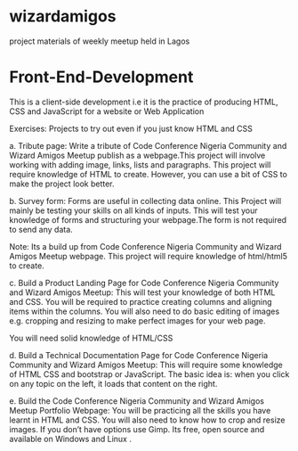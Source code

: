 # wizardamigos
project materials of weekly meetup held in Lagos

# Front-End-Development
This is a client-side development i.e it is the practice of producing HTML, CSS and JavaScript for a website or Web Application

Exercises: Projects to try out even if you just know HTML and CSS

a. Tribute page: Write a tribute of Code Conference Nigeria Community and Wizard Amigos Meetup publish as a webpage.This project will involve working with adding image, links, lists and paragraphs. This project will require knowledge of HTML to create. However, you can use a bit of CSS to make the project look better.

b. Survey form: Forms are useful in collecting data online. This Project will mainly be testing your skills on all kinds of inputs. This will test your knowledge of forms and structuring your webpage.The form is not required to send any data.

Note: Its a build up from Code Conference Nigeria Community and Wizard Amigos Meetup webpage. This project will require knowledge of html/html5 to create.

c. Build a Product Landing Page for Code Conference Nigeria Community and Wizard Amigos Meetup: This will test your knowledge of both HTML and CSS. You will be required to practice creating columns and aligning items within the columns. You will also need to do basic editing of images e.g. cropping and resizing to make perfect images for your web page.
 
 You will need solid knowledge of HTML/CSS
 
d. Build a Technical Documentation Page for Code Conference Nigeria Community and Wizard Amigos Meetup: This will require some knowledge of HTML CSS and bootstrap or JavaScript. The basic idea is: when you click on any topic on the left, it loads that content on the right.

e. Build the Code Conference Nigeria Community and Wizard Amigos Meetup Portfolio Webpage:
   You will be practicing all the skills you have learnt in HTML and CSS. You will also need to know how to crop and resize images. If you    don’t have options use Gimp. Its free, open source and available on Windows and Linux .

